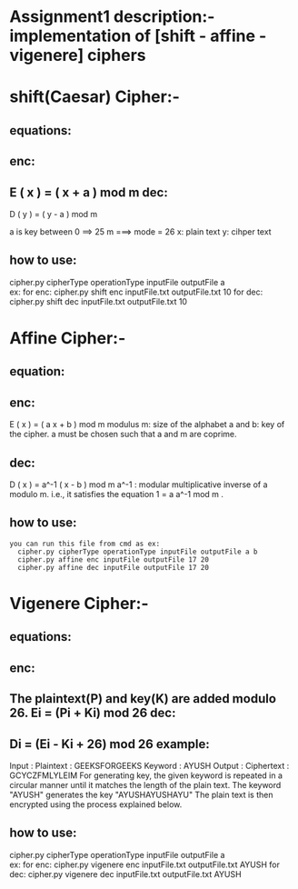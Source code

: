 Assignment1 description:- implementation of [shift - affine - vigenere] ciphers
=========================


shift(Caesar) Cipher:-
======================
equations:
----------
  enc:
  ----
  E ( x ) = ( x + a ) mod m 
  dec:
  ----
  D ( y ) = ( y - a  ) mod m 
  
  a is key between 0 ==> 25
  m ===> mode  = 26
  x: plain text
  y: cihper text

how to use:
-----------
  cipher.py cipherType operationType inputFile outputFile a   
  ex:
    for enc: cipher.py shift enc inputFile.txt outputFile.txt 10
    for dec: cipher.py shift dec inputFile.txt outputFile.txt 10



Affine Cipher:-
===============
equation: 
---------
  enc:
  ----
  E ( x ) = ( a x + b ) mod m 
  modulus m: size of the alphabet
  a and b: key of the cipher.
  a must be chosen such that a and m are coprime.
  
  dec:
  ----
  D ( x ) = a^-1 ( x - b ) mod m
  a^-1 : modular multiplicative inverse of a modulo m. i.e., it satisfies the equation
  1 = a a^-1 mod m .
  
  how to use:
  -----------
    you can run this file from cmd as ex:
      cipher.py cipherType operationType inputFile outputFile a b 
      cipher.py affine enc inputFile outputFile 17 20 
      cipher.py affine dec inputFile outputFile 17 20 
 
 
Vigenere Cipher:-
===============
equations:
----------
  enc:
  ----
  The plaintext(P) and key(K) are added modulo 26.
  Ei = (Pi + Ki) mod 26
  dec:
  ----
  Di = (Ei - Ki + 26) mod 26
  example:
  --------
  Input : Plaintext :   GEEKSFORGEEKS
               Keyword :  AYUSH
  Output : Ciphertext :  GCYCZFMLYLEIM
  For generating key, the given keyword is repeated
  in a circular manner until it matches the length of 
  the plain text.
  The keyword "AYUSH" generates the key "AYUSHAYUSHAYU"
  The plain text is then encrypted using the process 
  explained below.

how to use:
-----------
  cipher.py cipherType operationType inputFile outputFile a   
  ex:
    for enc: cipher.py vigenere enc inputFile.txt outputFile.txt AYUSH
    for dec: cipher.py vigenere dec inputFile.txt outputFile.txt AYUSH

 
